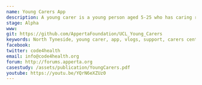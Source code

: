 ```yaml
---
name: Young Carers App
description: A young carer is a young person aged 5-25 who has caring responsibility for a family member, friend of neighbour. The Young Carers App, is an application that provides essential information about being a young carer, including coping mechanisms, the carers centre and parents and guardians advice. The app also contains vlogs from other young carers, receipes and cooking tips, game suggestions to relax, extra info on fun palces to go and free things that young carers can access. Young carers can also create and login to accounts to access custom calendars and a profile area. 
stage: Alpha
www:  
git: https://github.com/AppertaFoundation/UCL_Young_Carers
keywords: North Tyneside, young carer, app, vlogs, support, carers centre, coping mechanisms,  calendar, profile, information
facebook: 
twitter: code4health
email: info@code4health.org
forum: http://forums.apperta.org 
casestudy: /assets/publication/YoungCarers.pdf
youtube: https://youtu.be/YQrN6eXZUz0 
--- 
```

